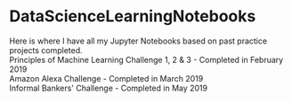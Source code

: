 # DataScienceLearningNotebooks
Here is where I have all my Jupyter Notebooks based on past practice projects completed.                                                                                  
Principles of Machine Learning Challenge 1, 2 & 3 - Completed in February 2019                                                                    
Amazon Alexa Challenge - Completed in March 2019                                                                                 
Informal Bankers' Challenge - Completed in May 2019
